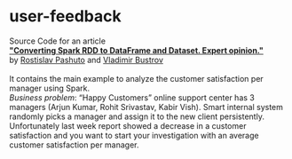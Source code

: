 # user-feedback
Source Code for an article<br />
[**"Converting Spark RDD to DataFrame and Dataset. Expert opinion."**](https://indatalabs.com/blog/data-engineering/convert-spark-rdd-to-dataframe-dataset)<br />
by [Rostislav Pashuto](https://www.linkedin.com/in/rostislavpashuto/) and [Vladimir Bustrov](https://www.linkedin.com/in/vladimirbystrov/)<br /><br />
It contains the main example to analyze the customer satisfaction per manager using Spark.<br />
*Business problem*: “Happy Customers” online support center has 3 managers (Arjun Kumar, Rohit Srivastav, Kabir Vish). Smart internal system randomly picks a manager and assign it to the new client persistently. Unfortunately last week report showed a decrease in a customer satisfaction and you want to start your investigation with an average customer satisfaction per manager.
